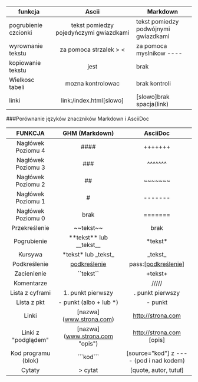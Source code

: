 

| funkcja        | Ascii           | Markdown |
| ------------- |:-------------:| ------------- |
| pogrubienie czcionki      | tekst pomiedzy pojedyńczymi gwiazdkami | tekst pomiedzy podwójnymi gwiazdkami |
|wyrownanie tekstu|za pomoca strzalek > <|za pomoca myslnikow ----|
|kopiowanie tekstu|jest|brak|
|Wielkosc tabeli|mozna kontrolowac|brak kontroli|
|linki|link:/index.html[slowo]|[slowo]brak spacja(link)|

###Porównanie języków znaczników Markdown i AsciiDoc

|FUNKCJA            | GHM (Markdown)                 | AsciiDoc                  |
|:-----------------:|:------------------------------:|:-------------------------:|
|Nagłówek Poziomu 4 | ####                           | +++++++                   |
|Nagłówek Poziomu 3 | ###                            | ^^^^^^^                   |
|Nagłówek Poziomu 2 | ##                             | ~~~~~~~                   |
|Nagłówek Poziomu 1 | #                              | -------                   |
|Nagłówek Poziomu 0 | brak                           | =======                   |
|Przekreślenie      | \~~tekst\~~                    | brak                      |
|Pogrubienie        | \*\*tekst\*\* lub \_\_tekst\_\_| \*tekst\*                 |
|Kursywa            | \*tekst\* lub \_tekst\_        | \_tekst\_                 |
|Podkreślenie       | <u>podkreślenie</u>            | pass:[<u>podkreślenie</u>]|
|Zacienienie        | \`\`tekst\``                    | \+tekst\+                |
|Komentarze         | <!-- komentarz -->             | /////                     |
|Lista z cyframi | 1. punkt pierwszy              | . punkt pierwszy          |
|Lista z pkt   | - punkt (albo + lub *)         | - punkt                   |
|Linki              | \[nazwa](www.strona.com)       | http://strona.com         |
|Linki z "podglądem"| \[nazwa](www.strona.com "opis")| http://strona.com [opis]  |
|Kod programu (blok)| \`\`\`kod\`\`\` | [source="kod"] z ---- (pod i nad kodem)||Linki z "przypisem"| tekst\[1] \[1]:www.strona.com  | brak                      |
|Cytaty             | > cytat                        | [quote, autor, tutuł]     |
